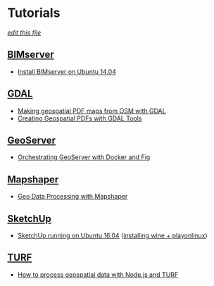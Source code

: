# Tutorials

_[edit this file](https://github.com/buildig/tutorials/edit/master/README.md)_

## [BIMserver](http://bimserver.org/)

- [Install BIMserver on Ubuntu 14.04](https://bhushanbharat.wordpress.com/2015/10/13/install-bimserver-on-ubuntu-14-04/)

## [GDAL](http://www.gdal.org/)

- [Making geospatial PDF maps from OSM with GDAL](http://latuviitta.org/documents/Geospatial_PDF_maps_from_OSM_with_GDAL.pdf)
- [Creating Geospatial PDFs with GDAL Tools](http://www.spatialthoughts.com/blog/gis/geopdf-gdal/)

## [GeoServer](http://geoserver.org/)

- [Orchestrating GeoServer with Docker and Fig](http://kartoza.com/en/blog/orchestrating-geoserver-with-docker-and-fig/)

## [Mapshaper](http://mapshaper.org/)

- [Geo Data Processing with Mapshaper](http://www.spatialthoughts.com/blog/gis/mapshaper-command-line/)

## [SketchUp](http://www.sketchup.com/)

- [SketchUp running on Ubuntu 16.04](http://www.dedoimedo.com/computers/sketchup-ubuntu-xerus.html) ([installing wine + playonlinux](http://askubuntu.com/questions/770687/how-to-install-playonlinux-on-ubuntu-16-04/778211#778211))

## [TURF](http://turfjs.org/)

- [How to process geospatial data with Node.js and TURF](http://blog.webkid.io/how-to-handle-geospatial-data-with-nodejs-and-turf/)

